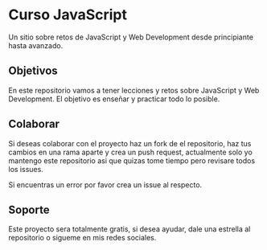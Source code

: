 # Curso JavaScript

Un sitio sobre retos de JavaScript y Web Development desde principiante hasta avanzado.

## Objetivos

En este repositorio vamos a tener lecciones y retos sobre JavaScript y Web Development. El objetivo es enseñar y practicar todo lo posible.

## Colaborar

Si deseas colaborar con el proyecto haz un fork de el repositorio, haz tus cambios en una rama aparte y crea un push request, actualmente solo yo mantengo este repositorio asi que quizas tome tiempo pero revisare todos los issues.

Si encuentras un error por favor crea un issue al respecto.

## Soporte

Este proyecto sera totalmente gratis, si desea ayudar, dale una estrella al repositorio o sigueme en mis redes sociales.